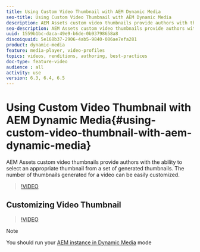 ```yaml
---
title: Using Custom Video Thumbnail with AEM Dynamic Media
seo-title: Using Custom Video Thumbnail with AEM Dynamic Media
description: AEM Assets custom video thumbnails provide authors with the ability to select an appropriate thumbnail from a set of generated thumbnails. The number of thumbnails generated for a video can be easily customized.
seo-description: AEM Assets custom video thumbnails provide authors with the ability to select an appropriate thumbnail from a set of generated thumbnails. The number of thumbnails generated for a video can be easily customized.
uuid: 1559b1bc-daca-49e9-b6de-0b93798658a8
discoiquuid: 5e168b37-2906-4ab5-9840-086ae7efa281
product: dynamic-media
feature: media-player, video-profiles
topics: videos, renditions, authoring, best-practices
doc-type: feature-video
audience : all
activity: use
version: 6.3, 6.4, 6.5
---
```


# Using Custom Video Thumbnail with AEM Dynamic Media{#using-custom-video-thumbnail-with-aem-dynamic-media}

AEM Assets custom video thumbnails provide authors with the ability to select an appropriate thumbnail from a set of generated thumbnails. The number of thumbnails generated for a video can be easily customized.

>[!VIDEO](https://video.tv.adobe.com/v/16467/?quality=9)

## Customizing Video Thumbnail

>[!VIDEO](https://video.tv.adobe.com/v/18867/)

>[!NOTE]
>
>You should run your [AEM instance in Dynamic Media](https://docs.adobe.com/docs/en/aem/6-3/administer/content/dynamic-media/config-dynamic.html) mode